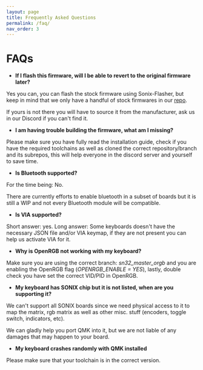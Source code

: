 ```yaml
---
layout: page
title: Frequently Asked Questions
permalink: /faq/
nav_order: 3
---
```



# FAQs

- **If I flash this firmware, will I be able to revert to the original firmware later?**

Yes you can, you can flash the stock firmware using Sonix-Flasher, but keep in mind that we only have a handful of stock firmwares in our [repo](https://github.com/SonixQMK/Mechanical-Keyboard-Database/tree/main/stockFWs).

If yours is not there you will have to source it from the manufacturer, ask us in our Discord if you can't find it.

- **I am having trouble building the firmware, what am I missing?**

Please make sure you have fully read the installation guide, check if you have the required toolchains as well as cloned the correct repository/branch and its subrepos, this will help everyone in the discord server and yourself to save time.

- **Is Bluetooth supported?**

For the time being: No. 

There are currently efforts to enable bluetooth in a subset of boards but it is still a WIP and not every Bluetooth module will be compatible.

- **Is VIA supported?**

Short answer: yes. Long answer: Some keyboards doesn't have the necessary JSON file and/or VIA keymap, if they are not present you can help us activate VIA for it.

- **Why is OpenRGB not working with my keyboard?**

Make sure you are using the correct branch: *sn32_master_orgb* and you are enabling the OpenRGB flag (*OPENRGB_ENABLE = YES*), lastly, double check you have set the correct VID/PID in OpenRGB.

- **My keyboard has SONIX chip but it is not listed, when are you supporting it?**

We can't support all SONIX boards since we need physical access to it to map the matrix, rgb matrix as well as other misc. stuff (encoders, toggle switch, indicators, etc). 

We can gladly help you port QMK into it, but we are not liable of any damages that may happen to your board.

- **My keyboard crashes randomly with QMK installed**

Please make sure that your toolchain is in the correct version.
